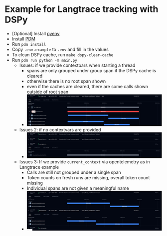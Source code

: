 # Example for Langtrace tracking with DSPy
* [Optional] Install [pyenv](https://github.com/pyenv/pyenv)
* Install [PDM](https://pdm-project.org/en/latest/)
* Run `pdm install`
* Copy `.env.example` to `.env` and fill in the values
* To clean DSPy cache, run `make dspy-clear-cache`
* Run `pdm run python -m main.py`
  * Issues: if we provide contextpars when starting a thread
    * spans are only grouped under group span if the DSPy cache is cleared
    * otherwise there is no root span shown
    * even if the caches are cleared, there are some calls shown outside of root span
    * ![image](readme_resources/not_fully_grouped.png)
  * Issues 2: if no contextvars are provided 
    * ![image](readme_resources/not_grouped_at_all_without_contextvars.png)
  * Issues 3: If we provide `current_context` via opentelemetry as in Langtrace example
    * Calls are still not grouped under a single span
    * Token counts on fresh runs are missing, overall token count missing
    * Individual spans are not given a meaningful name
    * ![image](readme_resources/run_with_opentelemetry.png)
